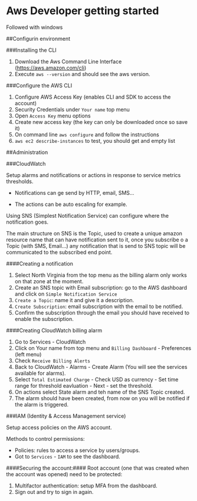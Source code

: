 # Aws Developer getting started
Followed with windows

##Configurin environment

###Installing the CLI

1. Download the Aws Command Line Interface (https://aws.amazon.com/cli)
2. Execute `aws --version` and should see the aws version.

###Configure the AWS CLI
1. Configure AWS Access Key (enables CLI and SDK to access the account)
2. Security Credentials under `Your name` top menu
3. Open `Access Key` menu options
4. Create new access key (the key can only be downloaded once so save it)
5. On command line `aws configure` and follow the instructions
6. `aws ec2 describe-instances` to test, you should get and empty list

##Administration

###CloudWatch 

Setup alarms and notifications or actions in response to service metrics thresholds.

- Notifications can ge send by HTTP, email, SMS...

- The actions can be auto escaling for example.

Using SNS (Simplest Notification Service) can configure where the notification goes.

The main structure on SNS is the Topic, used to create a unique amazon resource name that can have notification sent to it, once you subscribe o a Topic (with SMS, Email...) any notification that is send to SNS topic will be communicated to the subscribed end point.

####Creating a notification
1. Select North Virginia from the top menu as the billing alarm only works on that zone at the moment.
2. Create an SNS topic with Email subscription: go to the AWS dashboard and click on `Simple Notification Service`
3. `Create a Topic`: name it and give it a description.
4. `Create Subscription`: email subscription with the email to be notified.
5. Confirm the subscription through the email you should have received to enable the subscription.

####Creating CloudWatch billing alarm
1. Go to Services - CloudWatch
2. Click on Your name from top menu and `Billing Dashboard` - Preferences (left menu)
3. Check `Receive Billing Alerts`
4. Back to CloudWatch - Alarms - Create Alarm (You will see the services available for alarms).
5. Select `Total Estimated Charge` - Check USD as currency - Set time range for threshold eavluation - Next - set the threshold.
6. On actions select State alarm and teh name of the SNS Topic created.
7. The alarm should have been created, from now on you will be notified if the alarm is triggered.

###IAM (Identity & Access Management service)

Setup access policies on the AWS account.

Methods to control permissions:
 - Policies: rules to access a service by users/groups.
 - Got to `Services` -  `IAM` to see the dashboard.


 ####Securing the account:####
 Root account (one that was created when the account was opened) need to be protected:
 1. Multifactor authentication: setup MFA from the dashboard.
 2. Sign out and try to sign in again.


